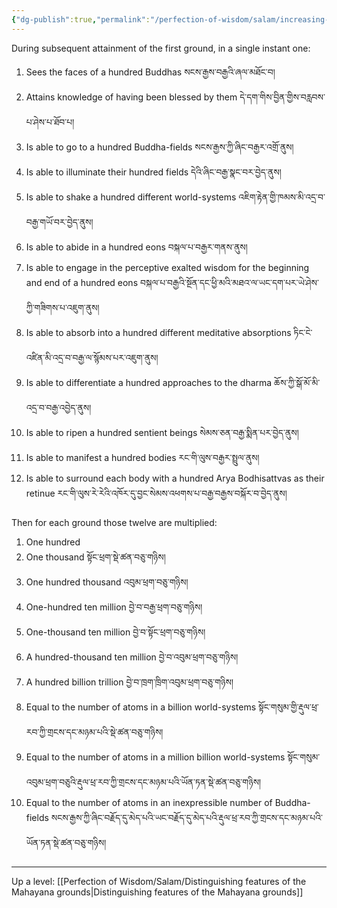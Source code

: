 ```yaml
---
{"dg-publish":true,"permalink":"/perfection-of-wisdom/salam/increasing-number-of-qualities/"}
---
```


During subsequent attainment of the first ground, in a single instant one:
1. Sees the faces of a hundred Buddhas སངས་རྒྱས་བརྒྱའི་ཞལ་མཐོང་བ།
2. Attains knowledge of having been blessed by them དེ་དག་གིས་བྱིན་གྱིས་བརླབས་པ་ཤེས་པ་ཐོབ་པ།
3. Is able to go to a hundred Buddha-fields སངས་རྒྱས་ཀྱི་ཞིང་བརྒྱར་འགྲོ་ནུས།
4. Is able to illuminate their hundred fields དེའི་ཞིང་བརྒྱ་སྣང་བར་བྱེད་ནུས།
5. Is able to shake a hundred different world-systems འཇིག་རྟེན་གྱི་ཁམས་མི་འདྲ་བ་བརྒྱ་གཡོ་བར་བྱེད་ནུས།
6. Is able to abide in a hundred eons བསྐལ་པ་བརྒྱར་གནས་ནུས།
7. Is able to engage in the perceptive exalted wisdom for the beginning and end of a hundred eons
   བསྐལ་པ་བརྒྱའི་སྔོན་དང་ཕྱི་མའི་མཐའ་ལ་ཡང་དག་པར་ཡེ་ཤེས་ཀྱི་གཟིགས་པ་འཇུག་ནུས།
8. Is able to absorb into a hundred different meditative absorptions ཏིང་ངེ་འཛིན་མི་འདྲ་བ་བརྒྱ་ལ་སྙོམས་པར་འཇུག་ནུས།
9. Is able to differentiate a hundred approaches to the dharma ཆོས་ཀྱི་སྒོ་མོ་མི་འདྲ་བ་བརྒྱ་འབྱེད་ནུས།
10. Is able to ripen a hundred sentient beings སེམས་ཅན་བརྒྱ་སྨིན་པར་བྱེད་ནུས།
11. Is able to manifest a hundred bodies རང་གི་ལུས་བརྒྱར་སྤྲུལ་ནུས།
12. Is able to surround each body with a hundred Arya Bodhisattvas as their retinue
    རང་གི་ལུས་རེ་རེའི་འཁོར་དུ་བྱང་སེམས་འཕགས་པ་བརྒྱ་བརྒྱས་བསྐོར་བ་བྱེད་ནུས།

Then for each ground those twelve are multiplied:
1. One hundred
2. One thousand སྟོང་ཕྲག་སྡེ་ཚན་བཅུ་གཉིས།
3. One hundred thousand འབུམ་ཕྲག་བཅུ་གཉིས།
4. One-hundred ten million བྱེ་བ་བརྒྱ་ཕྲག་བཅུ་གཉིས།
5. One-thousand ten million བྱེ་བ་སྟོང་ཕྲག་བཅུ་གཉིས།
6. A hundred-thousand ten million བྱེ་བ་འབུམ་ཕྲག་བཅུ་གཉིས།
7. A hundred billion trillion བྱེ་བ་ཁྲག་ཁྲིག་འབུམ་ཕྲག་བཅུ་གཉིས།
8. Equal to the number of atoms in a billion world-systems
    སྟོང་གསུམ་གྱི་རྡུལ་ཕྲ་རབ་ཀྱི་གྲངས་དང་མཉམ་པའི་སྡེ་ཚན་བཅུ་གཉིས།
9. Equal to the number of atoms in a million billion world-systems
    སྟོང་གསུམ་འབུམ་ཕྲག་བཅུའི་རྡུལ་ཕྲ་རབ་ཀྱི་གྲངས་དང་མཉམ་པའི་ཡོན་ཏན་སྡེ་ཚན་བཅུ་གཉིས།
10. Equal to the number of atoms in an inexpressible number of Buddha-fields
     སངས་རྒྱས་ཀྱི་ཞིང་བརྗོད་དུ་མེད་པའི་ཡང་བརྗོད་དུ་མེད་པའི་རྡུལ་ཕྲ་རབ་ཀྱི་གྲངས་དང་མཉམ་པའི་ཡོན་ཏན་སྡེ་ཚན་བཅུ་གཉིས།

---
Up a level: [[Perfection of Wisdom/Salam/Distinguishing features of the Mahayana grounds\|Distinguishing features of the Mahayana grounds]]